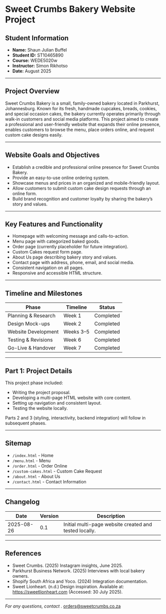 # Sweet Crumbs Bakery Website Project

## Student Information
- **Name:** Shaun Julian Buffel
- **Student ID:** ST10465890
- **Course:** WEDE5020w
- **Instructor:** Simon Rikhotso
- **Date:** August 2025

---

## Project Overview
Sweet Crumbs Bakery is a small, family-owned bakery located in Parkhurst, Johannesburg. Known for its fresh, handmade cupcakes, breads, cookies, and special occasion cakes, the bakery currently operates primarily through walk-in customers and social media platforms. This project aimed to create a professional and user-friendly website that expands their online presence, enables customers to browse the menu, place orders online, and request custom cake designs easily.

---

## Website Goals and Objectives
- Establish a credible and professional online presence for Sweet Crumbs Bakery.
- Provide an easy-to-use online ordering system.
- Showcase menus and prices in an organized and mobile-friendly layout.
- Allow customers to submit custom cake design requests through an online form.
- Build brand recognition and customer loyalty by sharing the bakery’s story and values.

---

## Key Features and Functionality
- Homepage with welcoming message and calls-to-action.
- Menu page with categorized baked goods.
- Order page (currently placeholder for future integration).
- Custom Cakes request form page.
- About Us page describing bakery story and values.
- Contact page with address, phone, email, and social media.
- Consistent navigation on all pages.
- Responsive and accessible HTML structure.

---

## Timeline and Milestones

| Phase                | Timeline       | Status          |
|----------------------|----------------|-----------------|
| Planning & Research   | Week 1         | Completed       |
| Design Mock-ups       | Week 2         | Completed       |
| Website Development   | Weeks 3–5      | Completed       |
| Testing & Revisions   | Week 6         | Completed       |
| Go-Live & Handover    | Week 7         | Completed       |

---

## Part 1: Project Details
This project phase included:
- Writing the project proposal.
- Developing a multi-page HTML website with core content.
- Setting up navigation and consistent layout.
- Testing the website locally.

Parts 2 and 3 (styling, interactivity, backend integration) will follow in subsequent phases.

---

## Sitemap

- `/index.html`        - Home  
- `/menu.html`         - Menu  
- `/order.html`        - Order Online  
- `/custom-cakes.html` - Custom Cake Request  
- `/about.html`        - About Us  
- `/contact.html`      - Contact Information  

---

## Changelog

| Date       | Version | Description                                  |
|------------|---------|----------------------------------------------|
| 2025-08-26 | 0.1     | Initial multi-page website created and tested locally.|

---

## References
- Sweet Crumbs. (2025) Instagram insights, June 2025.
- Parkhurst Business Network. (2025) Interviews with local bakery owners.
- Shopify South Africa and Yoco. (2024) Integration documentation.
- Sweet Lionheart. (n.d.) Design inspiration. Available at: https://sweetlionheart.com (Accessed: 30 July 2025).

---

*For any questions, contact .* orders@sweetcrumbs.co.za
